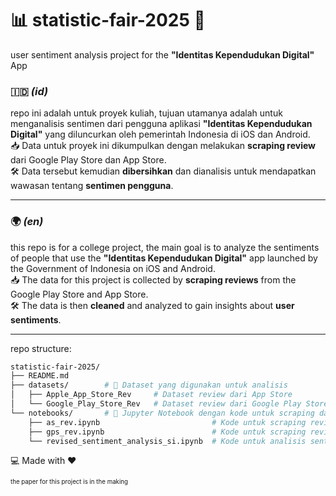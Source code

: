 # 📊 statistic-fair-2025 🌟

user sentiment analysis project for the **"Identitas Kependudukan Digital"** App

### 🇮🇩 _(id)_

repo ini adalah untuk proyek kuliah, tujuan utamanya adalah untuk menganalisis sentimen dari pengguna aplikasi **"Identitas Kependudukan Digital"** yang diluncurkan oleh pemerintah Indonesia di iOS dan Android.  
📥 Data untuk proyek ini dikumpulkan dengan melakukan **scraping review** dari Google Play Store dan App Store.  
🛠️ Data tersebut kemudian **dibersihkan** dan dianalisis untuk mendapatkan wawasan tentang **sentimen pengguna**.

---

### 🌍 _(en)_

this repo is for a college project, the main goal is to analyze the sentiments of people that use the **"Identitas Kependudukan Digital"** app launched by the Government of Indonesia on iOS and Android.  
📥 The data for this project is collected by **scraping reviews** from the Google Play Store and App Store.  
🛠️ The data is then **cleaned** and analyzed to gain insights about **user sentiments**.

---

repo structure:

```bash
statistic-fair-2025/
├── README.md
├── datasets/        # 📁 Dataset yang digunakan untuk analisis
│   ├── Apple_App_Store_Rev     # Dataset review dari App Store
│   └── Google_Play_Store_Rev   # Dataset review dari Google Play Store
└── notebooks/       # 📁 Jupyter Notebook dengan kode untuk scraping dan sentiment analysis
    ├── as_rev.ipynb                         # Kode untuk scraping review App Store
    ├── gps_rev.ipynb                        # Kode untuk scraping review Google Play Store
    └── revised_sentiment_analysis_si.ipynb  # Kode untuk analisis sentimen
```

💻 Made with ❤️

<sub><sup>the paper for this project is in the making</sup></sub>
